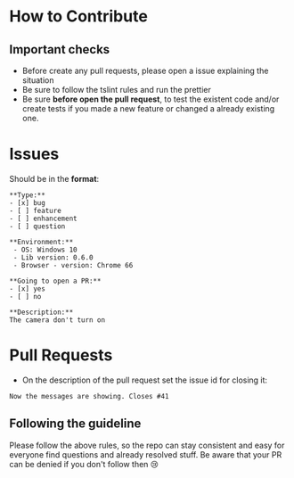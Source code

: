 # How to Contribute

## Important checks
- Before create any pull requests, please open a issue explaining the situation
- Be sure to follow the tslint rules and run the prettier
- Be sure **before open the pull request**, to test the existent code and/or create tests if you made a new feature or
changed a already existing one.

# Issues
Should be in the **format**:

```text
**Type:**
- [x] bug  
- [ ] feature
- [ ] enhancement
- [ ] question
 
**Environment:**
 - OS: Windows 10
 - Lib version: 0.6.0
 - Browser - version: Chrome 66 
 
**Going to open a PR:**
- [x] yes
- [ ] no
 
**Description:**  
The camera don't turn on
```

# Pull Requests
- On the description of the pull request set the issue id for closing it:
```text
Now the messages are showing. Closes #41
```

## Following the guideline
Please follow the above rules, so the repo can stay consistent and easy for everyone find questions and
already resolved stuff. Be aware that your PR can be denied if you don't follow then :cry: